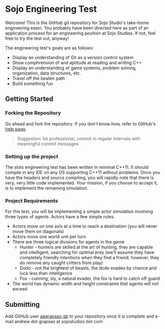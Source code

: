 # Sojo Engineering Test

Welcome! This is the GitHub git repository for Sojo Studio's take-home engineering exam. You probably have been directed here as part of an application process for an engineering position at Sojo Studios. If not, feel free to try the test out, anyway!

The engineering test's goals are as follows:
* Display an understanding of Git as a version control system
* Show comphrension of and aptitude at reading and writing C++
* Display an understanding of game systems, problem solving, organization, data structures, etc.
* Travel off the beaten path
* Build something fun

## Getting Started
### Forking the Repository
Go ahead and fork the repository. If you don't know how, refer to GitHub's [help page](https://help.github.com/articles/fork-a-repo). 
> Suggestion: be professional, commit in regular intervals with meaningful commit messages

### Setting up the project
The slots engineering test has been written in minimal C++11. It should compile in any IDE on any OS supporting C++11 without problems. Once you have the headers and source compiling, you will rapidly note that there is very, very little code implemented. Your mission, if you choose to accept it, is to implement the remaining simulation.

### Project Requirements
For this test, you will be implementing a simple actor simulation involving three types of agents. Actors have a few simple rules:
* Actors move on one axis at a time to reach a destination (you will never move them on diagonals)
* Actors move one world unit per turn
* There are three logical divisions for agents in the game
  * Hunter - hunters are skilled at the art of hunting, they are capable and intelligent, searching for optimal prey (we'll assume they have completely friendly intentions when they find a friend; however, they do remove any caught critters from play)
  * Dodo - not the brightest of beasts, the dodo evades by chance and luck less than intelligence
  * Fox - cunning, sly, a natural evader, the fox is hard to catch off guard
* The world has dynamic width and height constraints that agents will not exceed

## Submitting
Add GitHub user [aagrapsas-sb](https://github.com/aagrapsas-sb) to your repository once it is complete and e-mail andrew dot grapsas at sojostudios dot com
